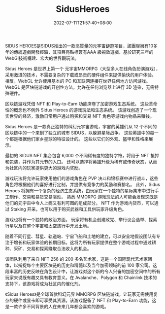 ﻿---
weight: 
title: "SidusHeroes"
description: "SIDUS HEROES是SIDUS推出的一款高質量的元宇宙鏈遊項目，該團隊擁有10多年的傳統遊戲開發經驗，其項目亮點標簽有AAA 級視效遊戲、基於研究三年的WebGl技術構建、宏大的世界觀玩法。"
date: 2022-07-11T21:57:40+08:00
lastmod: 2022-07-11T16:45:40+08:00
draft: false
authors: ["qianxun"]
featuredImage: "107.jpg"
link: "https://zhuanlan.zhihu.com/p/437762197"
tags: ["SidusHeroes","区块链游戏"]
categories: ["navigation"]
navigation: ["区块链游戏"]
lightgallery: true
toc: true
pinned: false
recommend: false
recommend1: false
---
SIDUS HEROES是SIDUS推出的一款高質量的元宇宙鏈遊項目，該團隊擁有10多年的傳統遊戲開發經驗，其項目亮點標簽有AAA 級視效遊戲、基於研究三年的WebGl技術構建、宏大的世界觀玩法。

Sidus Heroes 是世界上第一个 元宇宙MMORPG（大型多人在线角色扮演游戏），采用激进的技术，不需要复杂的下载或昂贵的硬件组件来提供愉快的用户体验。 相反，WebGL 允许使用基本的 PC 和互联网连接在世界任何地方访问游戏。 WebGL 是区块链游戏的开创性方法，允许在任何浏览器上进行 3D 渲染，无需特殊硬件。

区块链游戏凭借 NFT 和 Play-to-Earn 功能席卷了加密游戏生态系统。 这些革命性的概念也不例外 Sidus Heroes 的游戏玩法和生态系统。 该游戏创造了一个现实世界的经济，激励日常用户通过购买和交易 NFT 角色等游戏内物品来赚钱。

Sidus Heroes 是一款真正独特的科幻元宇宙游戏，宇宙的英雄们从 12 个不同的区块链中的一个来到了独立的城市 SIDUS，以躲避星际战争。 这些英雄中的每一个都是根据他们家乡星球的特征设计的。 这些以它们的外观、盔甲和性格来展示。

最初的 SIDUS NFT 集合包含 6,000 个不同稀有度的独特字符，将用于 NFT 抵押和包装，并作为其元节的入口。 还可以选择将英雄升级为稀有或传奇状态，从而为社区内的玩家提供更大的游戏内奖励。

游戏玩法将允许玩家使用他们的游戏角色在 PVP 决斗和锦标赛中进行战斗，这些角色将根据他们的喜好进行定制，并提供有竞争力的奖励和赛排名。 此外，Sidus Heroes 将拥有一个复杂的经济生态系统，由玩家在一个独特的星际集市中进行手工制作、交易和易货交易驱动。 熟悉 MMORPG 游戏玩法的人可能会发现这既是他们的元宇宙中令人上瘾又有利可图的组成部分。 NFT 作为游戏内货币，可以通过 Staking 开采，也可以用于购买武器和工具供玩家升级角色。

游戏也将有一个独特的政治方面。 玩家将有机会创建政党、举行议会选举、探索行星以及在整个宇宙和太空旅行中开发土地。

随着不同行星、彗星、轨道站、宇宙飞船和土地的建立，可以安全地假设团队有专注于增长和玩家体验的长期目标。这将为所有玩家提供在整个游戏过程中通过耕种、采矿、交易和探索赚取合法收入的机会。

该团队利用了来自 NFT 256 的 200 多名艺术家，这是一个国际现代艺术家团体，以捕捉每个主要区块链的历史和精髓以及当今加密领域的前 100 家公司。这段丰富的历史反映在角色设计中，让游戏对这个新的令人兴奋的加密空间中的所有玩家来说既有趣又具有教育意义。在 Avalanche、Polygon 和 Chainlink 技术的支持下，该游戏将成为社区内的催化剂。

《Sidus Heroes》是全球首款科幻元界 MMORPG 区块链游戏，让玩家无需使用复杂的硬件或显卡即可享受其资源。该游戏配备了 NFT 和 Play-to-Earn 功能，这是一款许多不同背景的人在未来几年都会喜欢的游戏。